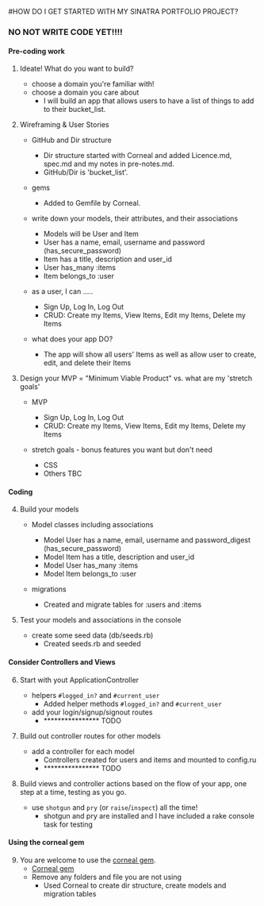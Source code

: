 #HOW DO I GET STARTED WITH MY SINATRA PORTFOLIO PROJECT?

### NO NOT WRITE CODE YET!!!! ###

#### Pre-coding work

1. Ideate! What do you want to build?
	- choose a domain you're familiar with!
	- choose a domain you care about 
		- I will build an app that allows users to have a list of things to add to their bucket_list.

2. Wireframing & User Stories
	- GitHub and Dir structure 
		- Dir structure started with Corneal and added Licence.md, spec.md and my notes in pre-notes.md.
		- GitHub/Dir is 'bucket_list'.

	- gems  
		- Added to Gemfile by Corneal.

	- write down your models, their attributes, and their associations 
		- Models will be User and Item
		- User has a name, email, username and password (has_secure_password)
		- Item has a title, description and user_id
		- User has_many :items
		- Item belongs_to :user
  
	- as a user, I can ..... 
		- Sign Up, Log In, Log Out
		- CRUD: Create my Items, View Items, Edit my Items, Delete my Items
  
	- what does your app DO? 
		- The app will show all users' Items as well as allow user to create, edit, and delete their Items

3. Design your MVP = "Minimum Viable Product" vs. what are my 'stretch goals'

	- MVP 
		- Sign Up, Log In, Log Out
		- CRUD: Create my Items, View Items, Edit my Items, Delete my Items

	- stretch goals - bonus features you want but don't need 
		- CSS
		- Others TBC

#### Coding

4. Build your models
	- Model classes including associations 
		- Model User has a name, email, username and password_digest (has_secure_password)
		- Model Item has a title, description and user_id
		- Model User has_many :items
		- Model Item belongs_to :user

	- migrations 
		- Created and migrate tables for :users and :items

5. Test your models and associations in the console
	- create some seed data (db/seeds.rb) 
		- Created seeds.rb and seeded

#### Consider Controllers and Views

6. Start with yout ApplicationController 
	- helpers `#logged_in?` and `#current_user` 
		- Added helper methods `#logged_in?` and `#current_user`
	- add your login/signup/signout routes
		- **************** TODO

7. Build out controller routes for other models
	- add a controller for each model
		- Controllers created for users and items and mounted to config.ru
		- **************** TODO
8. Build views and controller actions based on the flow of your app, one step at a time, testing as you go.
	- use `shotgun` and `pry` (or `raise`/`inspect`) all the time! 
		- shotgun and pry are installed and I have included a rake console task for testing

#### Using the corneal gem

9. You are welcome to use the [corneal gem].
	- [Corneal gem]
	- Remove any folders and file you are not using
		- Used Corneal to create dir structure, create models and migration tables
	


<!-- **************** TODO:  Tidy up Corneal's prepopulated layout and welcome (I want to add links like we did w Live Project Build) -->
<!-- **************** TODO:  Create login, signup and logout routes and views -->
<!-- **************** TODO:  Create user's page view (to go to after login or signup that shows user's Items and has links to Create, Edit, Delete, View All) -->
<!-- **************** TODO:  Create a CreateItems (new) page view (to create new Items) -->
<!-- **************** TODO:  Create a EditItems page view (to edit own Items) -->
<!-- **************** TODO:  Create item's page view (to go to after an Item is created or via link from the index or user's page) -->
<!-- **************** TODO:  Create an index page (where all users' items will be listed and will include links to each Item) -->







[corneal gem]:https://github.com/thebrianemory/corneal 
